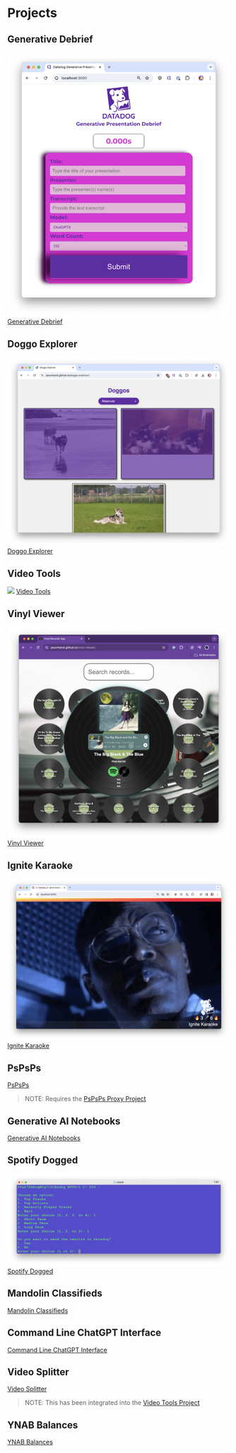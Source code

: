 # Projects

## Generative Debrief
![](https://github.com/jasonhand/generative-debrief/raw/main/images/screenshot.png)
[Generative Debrief](https://github.com/jasonhand/generative-debrief)

## Doggo Explorer
![](https://github.com/jasonhand/doggo-explorer/raw/main/images/doggo-explorer.png)
[Doggo Explorer](https://github.com/jasonhand/doggo-explorer)

## Video Tools
![](https://github.com/jasonhand/video_tools/raw/main/tutorial/tutorial1.png)
[Video Tools](https://github.com/jasonhand/video_tools)

## Vinyl Viewer
![](https://github.com/jasonhand/vinyl-viewer/raw/main/images/vinyl-viewer2.png)
[Vinyl Viewer](https://github.com/jasonhand/vinyl-viewer)

## Ignite Karaoke
![](https://github.com/jasonhand/js-ignite-karaoke/raw/main/img/Ignite_Karaoke.png)
[Ignite Karaoke](https://github.com/jasonhand/js-ignite-karaoke)

## PsPsPs
[PsPsPs](https://github.com/jasonhand/pspsps)
>NOTE: Requires the [PsPsPs Proxy Project](https://github.com/jasonhand/psps-proxy)

## Generative AI Notebooks
[Generative AI Notebooks](https://github.com/jasonhand/notebooks)

## Spotify Dogged
![](https://github.com/jasonhand/spotify_dogged/raw/main/img/screenshot_2.png)
[Spotify Dogged](https://github.com/jasonhand/spotify_dogged)

## Mandolin Classifieds
[Mandolin Classifieds](https://github.com/jasonhand/mandolin-classifieds)

## Command Line ChatGPT Interface
[Command Line ChatGPT Interface](https://github.com/jasonhand/cli-gpt-python-chatbot)

## Video Splitter
[Video Splitter](https://github.com/jasonhand/VideoSplitter/raw/master/documentation/clipped_video.png)
>NOTE: This has been integrated into the [Video Tools Project](https://github.com/jasonhand/video_tools)

## YNAB Balances
[YNAB Balances](https://github.com/jasonhand/ynab_balances_to_csv)



